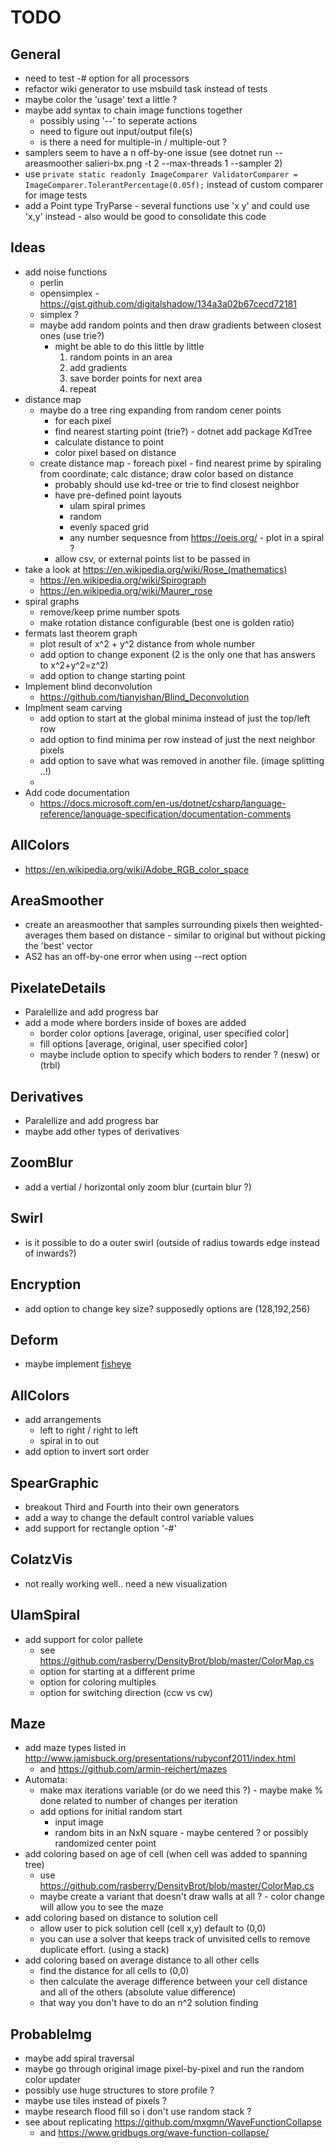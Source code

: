 # TODO #

## General ##
* need to test -# option for all processors
* refactor wiki generator to use msbuild task instead of tests
* maybe color the 'usage' text a little ?
* maybe add syntax to chain image functions together
  * possibly using '--' to seperate actions
  * need to figure out input/output file(s)
  * is there a need for multiple-in / multiple-out ?
* samplers seem to have a n off-by-one issue (see dotnet run -- areasmoother salieri-bx.png -t 2 --max-threads 1 --sampler 2)
* use ```private static readonly ImageComparer ValidatorComparer = ImageComparer.TolerantPercentage(0.05f);``` instead of custom comparer for image tests
* add a Point type TryParse - several functions use 'x y' and could use 'x,y' instead - also would be good to consolidate this code

## Ideas ##
* add noise functions
  * perlin
  * opensimplex - https://gist.github.com/digitalshadow/134a3a02b67cecd72181
  * simplex ?
  * maybe add random points and then draw gradients between closest ones (use trie?)
    * might be able to do this little by little
      1. random points in an area
      1. add gradients
      1. save border points for next area
      1. repeat
* distance map
  * maybe do a tree ring expanding from random cener points
    * for each pixel
    * find nearest starting point (trie?) - dotnet add package KdTree
    * calculate distance to point
    * color pixel based on distance
  * create distance map - foreach pixel - find nearest prime by spiraling from coordinate; calc distance; draw color based on distance
    * probably should use kd-tree or trie to find closest neighbor
    * have pre-defined point layouts
      * ulam spiral primes
      * random
      * evenly spaced grid
      * any number sequesnce from https://oeis.org/ - plot in a spiral ?
    * allow csv, or external points list to be passed in
* take a look at https://en.wikipedia.org/wiki/Rose_(mathematics)
  * https://en.wikipedia.org/wiki/Spirograph
  * https://en.wikipedia.org/wiki/Maurer_rose
* spiral graphs
  * remove/keep prime number spots
  * make rotation distance configurable (best one is golden ratio)
* fermats last theorem graph
  * plot result of x^2 + y^2 distance from whole number
  * add option to change exponent (2 is the only one that has answers to x^2+y^2=z^2)
  * add option to change starting point
* Implement blind deconvolution
  * https://github.com/tianyishan/Blind_Deconvolution
* Implment seam carving
  * add option to start at the global minima instead of just the top/left row
  * add option to find minima per row instead of just the next neighbor pixels
  * add option to save what was removed in another file. (image splitting ..!)
  *
* Add code documentation
  * https://docs.microsoft.com/en-us/dotnet/csharp/language-reference/language-specification/documentation-comments

## AllColors ##
* https://en.wikipedia.org/wiki/Adobe_RGB_color_space

## AreaSmoother ##
* create an areasmoother that samples surrounding pixels then weighted-averages them based on distance - similar to original but without picking the 'best' vector
* AS2 has an off-by-one error when using --rect option

## PixelateDetails ##
* Paralellize and add progress bar
* add a mode where borders inside of boxes are added
  * border color options [average, original, user specified color]
  * fill options [average, original, user specified color]
  * maybe include option to specify which boders to render ? (nesw) or (trbl)

## Derivatives ##
* Paralellize and add progress bar
* maybe add other types of derivatives

## ZoomBlur ##
* add a vertial / horizontal only zoom blur (curtain blur ?)

## Swirl ##
* is it possible to do a outer swirl (outside of radius towards edge instead of inwards?)

## Encryption ##
* add option to change key size? supposedly options are (128,192,256)

## Deform ##
* maybe implement [fisheye](https://stackoverflow.com/questions/2477774/correcting-fisheye-distortion-programmatically)

## AllColors ##
* add arrangements
  * left to right / right to left
  * spiral in to out
* add option to invert sort order

## SpearGraphic ##
* breakout Third and Fourth into their own generators
* add a way to change the default control variable values
* add support for rectangle option '-#'

## ColatzVis ##
* not really working well.. need a new visualization

## UlamSpiral ##
* add support for color pallete
  * see https://github.com/rasberry/DensityBrot/blob/master/ColorMap.cs
  * option for starting at a different prime
  * option for coloring multiples
  * option for switching direction (ccw vs cw)

## Maze ##
* add maze types listed in http://www.jamisbuck.org/presentations/rubyconf2011/index.html
  * and https://github.com/armin-reichert/mazes
* Automata:
  * make max iterations variable (or do we need this ?) - maybe make % done related to number of changes per iteration
  * add options for initial random start
    * input image
    * random bits in an NxN square - maybe centered ? or possibly randomized center point
* add coloring based on age of cell (when cell was added to spanning tree)
  * use https://github.com/rasberry/DensityBrot/blob/master/ColorMap.cs
  * maybe create a variant that doesn't draw walls at all ? - color change will allow you to see the maze
* add coloring based on distance to solution cell
  * allow user to pick solution cell (cell x,y) default to (0,0)
  * you can use a solver that keeps track of unvisited cells to remove duplicate effort. (using a stack)
* add coloring based on average distance to all other cells
  * find the distance for all cells to (0,0)
  * then calculate the average difference between your cell distance and all of the others (absolute value difference)
  * that way you don't have to do an n^2 solution finding

## ProbableImg ##
* maybe add spiral traversal
* maybe go through original image pixel-by-pixel and run the random color updater
* possibly use huge structures to store profile ?
* maybe use tiles instead of pixels ?
* maybe research flood fill so i don't use random stack ?
* see about replicating https://github.com/mxgmn/WaveFunctionCollapse
  * and https://www.gridbugs.org/wave-function-collapse/
